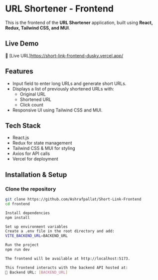 # URL Shortener - Frontend

This is the frontend of the **URL Shortener** application, built using **React, Redux, Tailwind CSS, and MUI**.

## **Live Demo**
🔗 [Live URL]https://short-link-frontend-dusky.vercel.app/

## **Features**
- Input field to enter long URLs and generate short URLs.
- Displays a list of previously shortened URLs with:
  - Original URL
  - Shortened URL
  - Click count
- Responsive UI using Tailwind CSS and MUI.

## **Tech Stack**
- React.js
- Redux for state management
- Tailwind CSS & MUI for styling
- Axios for API calls
- Vercel for deployment

## **Installation & Setup**
### **Clone the repository**
```sh
git clone https://github.com/Ashrafpallat/Short-Link-Frontend
cd frontend

Install dependencies
npm install

Set up environment variables
Create a .env file in the root directory and add:
VITE_BACKEND_URL=BACKEND_URL

Run the project
npm run dev

The frontend will be available at http://localhost:5173.

This frontend interacts with the backend API hosted at:
🔗 Backend URL: [BACKEND_URL]